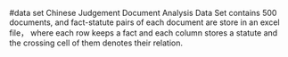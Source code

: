 #data set
Chinese Judgement Document Analysis Data Set contains 500 documents, and fact-statute pairs of each document are store in an excel file， where each row keeps a fact and each column stores a statute and the crossing cell of them denotes their relation.

